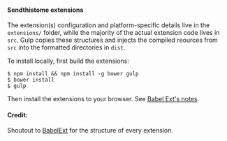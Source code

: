 #### Sendthistome extensions

The extension(s) configuration and platform-specific details live in the `extensions/` folder, while the majority of the actual extension code lives in `src`. Gulp copies these structures and injects the compiled reources from `src` into the formatted directories in `dist`.

To install locally, first build the extensions:

```
$ npm install && npm install -g bower gulp
$ bower install
$ gulp
```

Then install the extensions to your browser. See [Babel Ext's notes](https://github.com/honestbleeps/BabelExt#instructions-for-loadingtesting-an-extension-in-each-browser).


#### Credit:
Shoutout to [BabelExt](https://github.com/honestbleeps/BabelExt) for the structure of every extension.